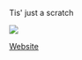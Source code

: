 Tis' just a scratch

<img src="https://www.mtgnexus.com/img/ccc/ren/21031/214875.jpg?t=2024-04-01-02:35:26">

[Website](https://AshVoid427.github.io/MathData24/)
